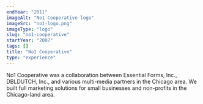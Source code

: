 ```yaml
---
endYear: "2011"
imageAlt: "No1 Cooperative logo"
imageSrc: "no1-logo.png"
imageType: "logo"
slug: "no1-cooperative"
startYear: "2007"
tags: []
title: "No1 Cooperative"
type: "experience"
---
```

No1 Cooperative was a collaboration between Essential Forms, Inc., DBLDUTCH, Inc., and various multi-media partners in the Chicago area. We built full marketing solutions for small businesses and non-profits in the Chicago-land area.
